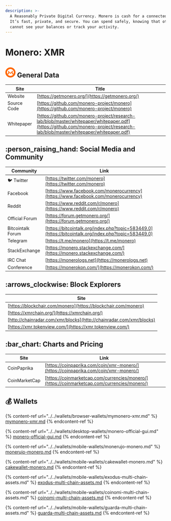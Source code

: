 ```yaml
---
description: >-
  A Reasonably Private Digital Currency. Monero is cash for a connected world.
  It’s fast, private, and secure. You can spend safely, knowing that others
  cannot see your balances or track your activity.
---
```


# Monero: XMR

## <img src="../../.gitbook/assets/xmr.png" alt="" data-size="original"> General Data

| Site        | Title                                                                                                                                                                        |
| ----------- | ---------------------------------------------------------------------------------------------------------------------------------------------------------------------------- |
| Website     | [https://getmonero.org/](https://getmonero.org/)                                                                                                                             |
| Source Code | [https://github.com/monero-project/monero](https://github.com/monero-project/monero)                                                                                         |
| Whitepaper  | [https://github.com/monero-project/research-lab/blob/master/whitepaper/whitepaper.pdf](https://github.com/monero-project/research-lab/blob/master/whitepaper/whitepaper.pdf) |

## :person\_raising\_hand: Social Media and Community

| Community         | Link                                                                                                 |
| ----------------- | ---------------------------------------------------------------------------------------------------- |
| :bird: Twitter    | [https://twitter.com/monero](https://twitter.com/monero)                                             |
| Facebook          | [https://www.facebook.com/monerocurrency](https://www.facebook.com/monerocurrency)                   |
| Reddit            | [https://www.reddit.com/r/monero](https://www.reddit.com/r/monero)                                   |
| Official Forum    | [https://forum.getmonero.org/](https://forum.getmonero.org/)                                         |
| Bitcointalk Forum | [https://bitcointalk.org/index.php?topic=583449.0](https://bitcointalk.org/index.php?topic=583449.0) |
| Telegram          | [https://t.me/monero](https://t.me/monero)                                                           |
| StackExchange     | [https://monero.stackexchange.com/](https://monero.stackexchange.com/)                               |
| IRC Chat          | [https://monerologs.net](https://monerologs.net)                                                     |
| Conference        | [https://monerokon.com/](https://monerokon.com/)                                                     |

## :arrows\_clockwise: Block Explorers

| Site                                                                 |
| -------------------------------------------------------------------- |
| [https://blockchair.com/monero](https://blockchair.com/monero)       |
| [https://xmrchain.org/](https://xmrchain.org/)                       |
| [http://chainradar.com/xmr/blocks](http://chainradar.com/xmr/blocks) |
| [https://xmr.tokenview.com/](https://xmr.tokenview.com/)             |

## :bar\_chart: Charts and Pricing

| Site          | Link                                                                                         |
| ------------- | -------------------------------------------------------------------------------------------- |
| CoinPaprika   | [https://coinpaprika.com/coin/xmr-monero/](https://coinpaprika.com/coin/xmr-monero/)         |
| CoinMarketCap | [https://coinmarketcap.com/currencies/monero/](https://coinmarketcap.com/currencies/monero/) |

## :moneybag: Wallets

{% content-ref url="../../wallets/browser-wallets/mymonero-xmr.md" %}
[mymonero-xmr.md](../../wallets/browser-wallets/mymonero-xmr.md)
{% endcontent-ref %}

{% content-ref url="../../wallets/desktop-wallets/monero-official-gui.md" %}
[monero-official-gui.md](../../wallets/desktop-wallets/monero-official-gui.md)
{% endcontent-ref %}

{% content-ref url="../../wallets/mobile-wallets/monerujo-monero.md" %}
[monerujo-monero.md](../../wallets/mobile-wallets/monerujo-monero.md)
{% endcontent-ref %}

{% content-ref url="../../wallets/mobile-wallets/cakewallet-monero.md" %}
[cakewallet-monero.md](../../wallets/mobile-wallets/cakewallet-monero.md)
{% endcontent-ref %}

{% content-ref url="../../wallets/mobile-wallets/exodus-multi-chain-assets.md" %}
[exodus-multi-chain-assets.md](../../wallets/mobile-wallets/exodus-multi-chain-assets.md)
{% endcontent-ref %}

{% content-ref url="../../wallets/mobile-wallets/coinomi-multi-chain-assets.md" %}
[coinomi-multi-chain-assets.md](../../wallets/mobile-wallets/coinomi-multi-chain-assets.md)
{% endcontent-ref %}

{% content-ref url="../../wallets/mobile-wallets/guarda-multi-chain-assets.md" %}
[guarda-multi-chain-assets.md](../../wallets/mobile-wallets/guarda-multi-chain-assets.md)
{% endcontent-ref %}
